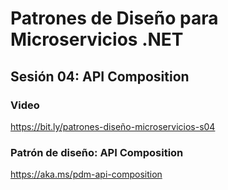 # Patrones de Diseño para Microservicios .NET
## Sesión 04: API Composition

### Video
https://bit.ly/patrones-diseño-microservicios-s04

### Patrón de diseño: API Composition
https://aka.ms/pdm-api-composition
